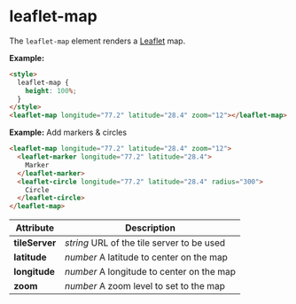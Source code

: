 # leaflet-map
The `leaflet-map` element renders a [Leaflet](http://leafletjs.com/) map.

**Example:**
```html
<style>
  leaflet-map {
    height: 100%;
  }
</style>
<leaflet-map longitude="77.2" latitude="28.4" zoom="12"></leaflet-map>
```

**Example:** Add markers & circles
```html
<leaflet-map longitude="77.2" latitude="28.4" zoom="12">
  <leaflet-marker longitude="77.2" latitude="28.4">
    Marker
  </leaflet-marker>
  <leaflet-circle longitude="77.2" latitude="28.4" radius="300">
    Circle
  </leaflet-circle>
</leaflet-map>
```

|Attribute|Description|
|---------|-----------|
|**tileServer**|*string* URL of the tile server to be used|
|**latitude**|*number* A latitude to center on the map|
|**longitude**|*number* A longitude to center on the map|
|**zoom**|*number* A zoom level to set to the map|
